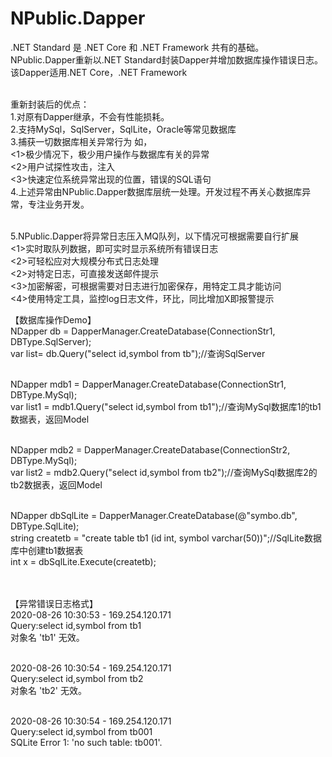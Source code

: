 # NPublic.Dapper
.NET Standard 是 .NET Core 和 .NET Framework 共有的基础。<br>
NPublic.Dapper重新以.NET Standard封装Dapper并增加数据库操作错误日志。该Dapper适用.NET Core，.NET Framework<br><br>

重新封装后的优点：<br>
1.对原有Dapper继承，不会有性能损耗。<br>
2.支持MySql，SqlServer，SqlLite，Oracle等常见数据库<br>
3.捕获一切数据库相关异常行为 如，<br>
<1>极少情况下，极少用户操作与数据库有关的异常<br>
<2>用户试探性攻击，注入<br>
<3>快速定位系统异常出现的位置，错误的SQL语句<br>
4.上述异常由NPublic.Dapper数据库层统一处理。开发过程不再关心数据库异常，专注业务开发。<br><br>


5.NPublic.Dapper将异常日志压入MQ队列，以下情况可根据需要自行扩展<br>
<1>实时取队列数据，即可实时显示系统所有错误日志<br>
<2>可轻松应对大规模分布式日志处理<br>
<2>对特定日志，可直接发送邮件提示<br>
<3>加密解密，可根据需要对日志进行加密保存，用特定工具才能访问<br>
<4>使用特定工具，监控log日志文件，环比，同比增加X即报警提示<br>

【数据库操作Demo】<br>
NDapper db = DapperManager.CreateDatabase(ConnectionStr1, DBType.SqlServer);<br>
var list= db.Query<KLine>("select id,symbol from tb");//查询SqlServer<br><br>

NDapper mdb1 = DapperManager.CreateDatabase(ConnectionStr1, DBType.MySql);<br>
var list1 = mdb1.Query<KLine>("select id,symbol from tb1");//查询MySql数据库1的tb1数据表，返回Model<br><br>
            
NDapper mdb2 = DapperManager.CreateDatabase(ConnectionStr2, DBType.MySql);<br>
var list2 = mdb2.Query<KLine>("select id,symbol from tb2");//查询MySql数据库2的tb2数据表，返回Model<br><br>

NDapper dbSqlLite = DapperManager.CreateDatabase(@"symbo.db", DBType.SqlLite);<br>
string createtb = "create table  tb1 (id int, symbol varchar(50))";//SqlLite数据库中创建tb1数据表<br>
int x = dbSqlLite.Execute(createtb);<br><br><br>


【异常错误日志格式】<br>
2020-08-26 10:30:53 - 169.254.120.171<br>
Query:select id,symbol from tb1<br>
对象名 'tb1' 无效。<br><br>

2020-08-26 10:30:54 - 169.254.120.171<br>
Query:select id,symbol from tb2<br>
对象名 'tb2' 无效。<br><br>

2020-08-26 10:30:54 - 169.254.120.171<br>
Query:select id,symbol from tb001<br>
SQLite Error 1: 'no such table: tb001'.
